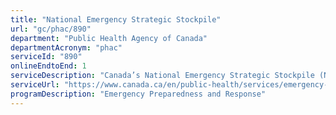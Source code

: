 ```yaml
---
title: "National Emergency Strategic Stockpile"
url: "gc/phac/890"
department: "Public Health Agency of Canada"
departmentAcronym: "phac"
serviceId: "890"
onlineEndtoEnd: 1
serviceDescription: "Canada’s National Emergency Strategic Stockpile (NESS) contains supplies that provinces and territories can request in emergencies, such as infectious disease outbreaks, natural disasters and other public health events, when their own resources are not enough."
serviceUrl: "https://www.canada.ca/en/public-health/services/emergency-preparedness-response/national-emergency-strategic-stockpile.html"
programDescription: "Emergency Preparedness and Response"
---
```


